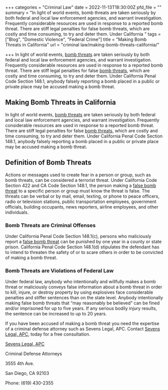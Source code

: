 +++
categories = "Criminal Law"
date = 2022-11-13T18:30:00Z
pfd_file = ""
summary = "In light of world events, bomb threats are taken seriously by both federal and local law enforcement agencies, and warrant investigation. Frequently considerable resources are used in response to a reported bomb threat. There are stiff legal penalties for false bomb threats, which are costly and time consuming, to try and deter them. Under California "
tags = ["Blog", "Domestic Violence", "Federal Crime"]
title = "Making Bomb Threats in California"
url = "criminal law/making-bomb-threats-california/"

+++
In light of world events, [bomb threats](https://www.sevenslegal.com/san-diego-federal-crimes-lawyer/ "San Diego Federal Crimes Lawyer") are taken seriously by both federal and local law enforcement agencies, and warrant investigation. Frequently considerable resources are used in response to a reported bomb threat. There are stiff legal penalties for false [bomb threats](https://www.sevenslegal.com/san-diego-federal-crimes-lawyer/ "San Diego Federal Crimes Lawyer"), which are costly and time consuming, to try and deter them. Under California Penal Code Section 148.1, anybody falsely reporting a bomb placed in a public or private place may be accused making a bomb threat.

## Making Bomb Threats in California

In light of world events, [bomb threats](https://www.sevenslegal.com/san-diego-federal-crimes-lawyer/ "San Diego Federal Crimes Lawyer") are taken seriously by both federal and local law enforcement agencies, and warrant investigation. Frequently considerable resources are used in response to a reported bomb threat. There are stiff legal penalties for false [bomb threats](https://www.sevenslegal.com/san-diego-federal-crimes-lawyer/ "San Diego Federal Crimes Lawyer"), which are costly and time consuming, to try and deter them. Under California Penal Code Section 148.1, anybody falsely reporting a bomb placed in a public or private place may be accused making a bomb threat.

## Definition of Bomb Threats

Actions or messages used to create fear in a person or group, such as bomb threats, can be considered a terrorist threat. Under California Code Section 422 and CA Code Section 148.1, the person making a [false bomb threat](https://www.sevenslegal.com/san-diego-federal-crimes-lawyer/ "San Diego Federal Crimes Lawyer") to a specific person or group must know the threat is false. The threats can be verbal or by mail, email, texting, or phone to peace officers, radio or television stations, public transportation employees, government officials, building occupants, news reporters, airline employees, and other individuals.

### Bomb Threats are Criminal Offenses

Under California Penal Code Section 148.1(c), persons who maliciously report a [false bomb threat](https://www.sevenslegal.com/san-diego-federal-crimes-lawyer/ "San Diego Federal Crimes Lawyer") can be punished by one year in a county or state prison. California Penal Code Section 148.1(d) stipulates the defendant has to intend to threaten the safety of or to scare others in order to be convicted of making a bomb threat.

### Bomb Threats are Violations of Federal Law

Under federal law, anybody who intentionally and willfully makes a bomb threat or maliciously conveys false information about a bomb threat in order to kill, injure, or destroy property by using explosives face considerable penalties and stiffer sentences than on the state level. Anybody intentionally making false bomb threats that “may reasonably be believed” can be fined and/or imprisoned for up to five years. If any serious bodily injury results, the sentence can be increased to up to 20 years.

If you have been accused of making a bomb threat you need the expertise of a criminal defense attorney such as Sevens Legal, APC. Contact [Sevens Legal, APC](https://www.sevenslegal.com/ "Sevens Legal, APC"), today for a free consultation.

[Sevens Legal, APC](https://www.sevenslegal.com/ "Sevens Legal, APC")

Criminal Defense Attorneys

3555 4th Ave.

San Diego, CA 92103

Phone: (619) 430-2355